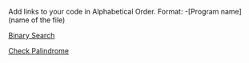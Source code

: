 Add links to your code in Alphabetical Order.
Format: -[Program name](name of the file)

[Binary Search](binary_search.c)

[Check Palindrome](check_palindrome.c)
